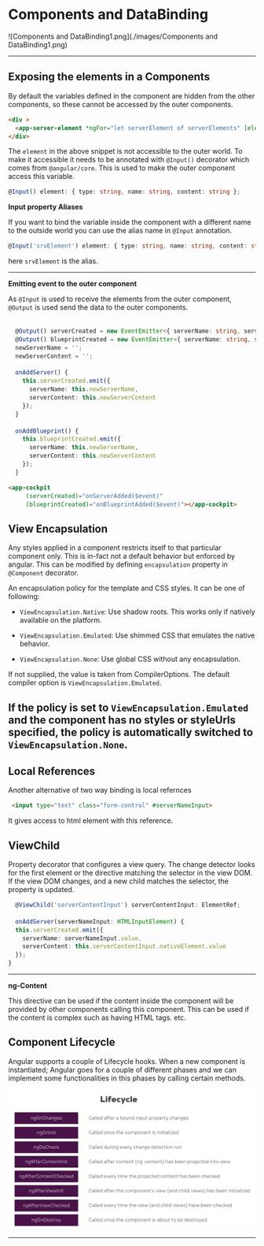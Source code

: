 # Components and DataBinding

![Components and DataBinding1.png](./images/Components and DataBinding1.png)

---

## Exposing the elements in a Components

By default the variables defined in the component are hidden from the other components, so these cannot be accessed by the outer components.

```html
<div >
  <app-server-element *ngFor="let serverElement of serverElements" [element]="serverElement"></app-server-element>
</div>
```

The `element` in the above snippet is not accessible to the outer world. To make it accessible it needs to be annotated with `@Input()` decorator which comes from `@angular/core`. This is used to make the outer component access this variable.


```ts
@Input() element: { type: string, name: string, content: string };
```

**Input property Aliases**

If you want to bind the variable inside the component with a different name to the outside world you can use the alias name in `@Input` annotation.

```ts
@Input('srvElement') element: { type: string, name: string, content: string };
```

here `srvElement` is the alias.

---

**Emitting event to the outer component**

As `@Input` is used to receive the elements from the outer component, `@Output` is used send the data to the outer components.

```ts

  @Output() serverCreated = new EventEmitter<{ serverName: string, serverContent: string }>();
  @Output() blueprintCreated = new EventEmitter<{ serverName: string, serverContent: string }>();
  newServerName = '';
  newServerContent = '';

  onAddServer() {
    this.serverCreated.emit({
      serverName: this.newServerName,
      serverContent: this.newServerContent
    });
  }

  onAddBlueprint() {
    this.blueprintCreated.emit({
      serverName: this.newServerName,
      serverContent: this.newServerContent
    });
  }
```

```html
<app-cockpit
     (serverCreated)="onServerAdded($event)"
     (blueprintCreated)="onBlueprintAdded($event)"></app-cockpit>
```

## View Encapsulation

Any styles applied in a component restricts itself to that particular component only. This is in-fact not a default behavior but enforced by angular. This can be modified by defining `encapsulation` property in `@Component` decorator.

An encapsulation policy for the template and CSS styles. It can be one of following:

- `ViewEncapsulation.Native`: Use shadow roots. This works only if natively available on the platform.

- `ViewEncapsulation.Emulated`: Use shimmed CSS that emulates the native behavior.

- `ViewEncapsulation.None`: Use global CSS without any encapsulation.

If not supplied, the value is taken from CompilerOptions. The default compiler option is `ViewEncapsulation.Emulated`.

If the policy is set to `ViewEncapsulation.Emulated` and the component has no styles or styleUrls specified, the policy is automatically switched to `ViewEncapsulation.None`.
---

## Local References

Another alternative of two way binding is local refernces

```html
 <input type="text" class="form-control" #serverNameInput>
 ```

 It gives access to html element with this reference.

## ViewChild

Property decorator that configures a view query. The change detector looks for the first element or the directive matching the selector in the view DOM. If the view DOM changes, and a new child matches the selector, the property is updated.

```ts
  @ViewChild('serverContentInput') serverContentInput: ElementRef;

  onAddServer(serverNameInput: HTMLInputElement) {
  this.serverCreated.emit({
    serverName: serverNameInput.value,
    serverContent: this.serverContentInput.nativeElement.value
  });
}

```

---

**ng-Content**

This directive can be used if the content inside the component will be provided by other components calling this component. This can be used if the content is complex such as having HTML tags. etc.

## Component Lifecycle

Angular supports a couple of Lifecycle hooks. When a new component is instantiated; Angular goes for a couple of different phases and we can implement some functionalities in this phases by calling certain methods.

![lifecycle-hooks.png](./images/lifecycle-hooks.png)































---
